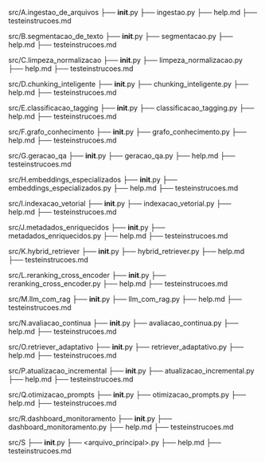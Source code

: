 src/A.ingestao_de_arquivos
├── __init__.py
├── ingestao.py
├── help.md
├── testeinstrucoes.md


src/B.segmentacao_de_texto
├── __init__.py
├── segmentacao.py
├── help.md
├── testeinstrucoes.md

src/C.limpeza_normalizacao
├── __init__.py
├── limpeza_normalizacao.py
├── help.md
├── testeinstrucoes.md

src/D.chunking_inteligente
├── __init__.py
├── chunking_inteligente.py
├── help.md
├── testeinstrucoes.md

src/E.classificacao_tagging
├── __init__.py
├── classificacao_tagging.py
├── help.md
├── testeinstrucoes.md

src/F.grafo_conhecimento
├── __init__.py
├── grafo_conhecimento.py
├── help.md
├── testeinstrucoes.md

src/G.geracao_qa
├── __init__.py
├── geracao_qa.py
├── help.md
├── testeinstrucoes.md

src/H.embeddings_especializados
├── __init__.py
├── embeddings_especializados.py
├── help.md
├── testeinstrucoes.md

src/I.indexacao_vetorial
├── __init__.py
├── indexacao_vetorial.py
├── help.md
├── testeinstrucoes.md

src/J.metadados_enriquecidos
├── __init__.py
├── metadados_enriquecidos.py
├── help.md
├── testeinstrucoes.md

src/K.hybrid_retriever
├── __init__.py
├── hybrid_retriever.py
├── help.md
├── testeinstrucoes.md

src/L.reranking_cross_encoder
├── __init__.py
├── reranking_cross_encoder.py
├── help.md
├── testeinstrucoes.md

src/M.llm_com_rag
├── __init__.py
├── llm_com_rag.py
├── help.md
├── testeinstrucoes.md

src/N.avaliacao_continua
├── __init__.py
├── avaliacao_continua.py
├── help.md
├── testeinstrucoes.md

src/O.retriever_adaptativo
├── __init__.py
├── retriever_adaptativo.py
├── help.md
├── testeinstrucoes.md

src/P.atualizacao_incremental
├── __init__.py
├── atualizacao_incremental.py
├── help.md
├── testeinstrucoes.md

src/Q.otimizacao_prompts
├── __init__.py
├── otimizacao_prompts.py
├── help.md
├── testeinstrucoes.md

src/R.dashboard_monitoramento
├── __init__.py
├── dashboard_monitoramento.py
├── help.md
├── testeinstrucoes.md

src/S
├── __init__.py
├── <arquivo_principal>.py
├── help.md
├── testeinstrucoes.md